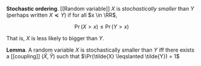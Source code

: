 **Stochastic ordering**. [[Random variable]] $X$ is _stochastically smaller_ than $Y$ (perhaps written $X \preccurlyeq Y$) if for all $x \in \RR$,

$$
\Pr(X > x) \leqslant \Pr(Y > x)
$$

That is, $X$ is less likely to bigger than $Y$.

**Lemma**. A random variable $X$ is stochastically smaller than $Y$ iff there exists a [[coupling]] $(\tilde{X}, \tilde{Y})$ such that $\Pr(\tilde{X} \leqslanted \tilde{Y}) = 1$